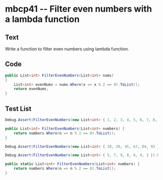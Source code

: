 # mbcp41 -- Filter even numbers with a lambda function

## Text

Write a function to filter even numbers using lambda function.

## Code

```csharp
public List<int> FilterEvenNumbers(List<int> nums)
{
    List<int> evenNums = nums.Where(x => x % 2 == 0).ToList();
    return evenNums;
}
```

## Test List

```csharp
Debug.Assert(FilterEvenNumbers(new List<int> { 1, 2, 3, 4, 5, 6, 7, 8, 9, 10 }).SequenceEqual(new List<int> { 2, 4, 6, 8, 10 }));

public List<int> FilterEvenNumbers(List<int> numbers) {
    return numbers.Where(n => n % 2 == 0).ToList();
}
```

```csharp
Debug.Assert(FilterEvenNumbers(new List<int> { 10, 20, 45, 67, 84, 93 }).SequenceEqual(new List<int> { 10, 20, 84 }));
```

```csharp
Debug.Assert(FilterEvenNumbers(new List<int> { 5, 7, 9, 8, 6, 4, 3 }).SequenceEqual(new List<int> { 8, 6, 4 }));

public static List<int> FilterEvenNumbers(List<int> numbers) {
    return numbers.Where(n => n % 2 == 0).ToList();
}
```
